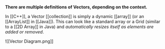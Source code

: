**There are multiple definitions of Vectors, depending on the context.**

In [[C++]], a Vector [[collection]] is simply a dynamic [[array]] (or an [[ArrayList]] in [[Java]]). This can look like a standard array or a Grid (similar to a [[2D Array]] in Java) and *automatically resizes itself as elements are added or removed*.

![[Vector Diagram.png]]